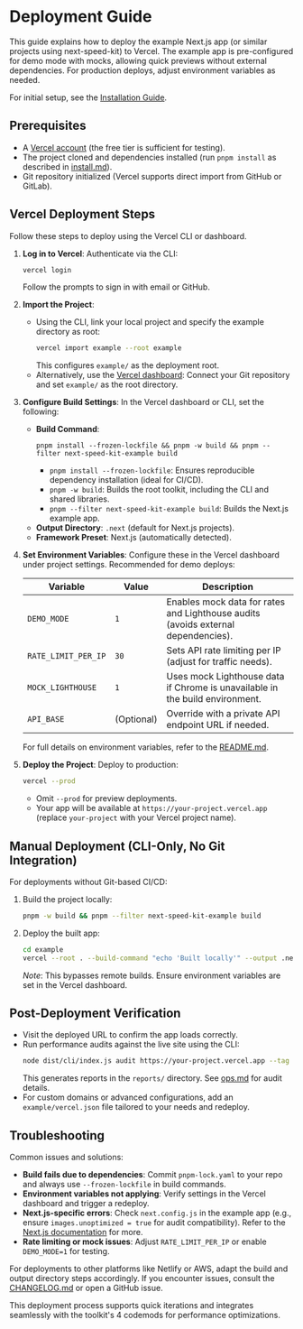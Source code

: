 # Deployment Guide

This guide explains how to deploy the example Next.js app (or similar projects using next-speed-kit) to Vercel. The example app is pre-configured for demo mode with mocks, allowing quick previews without external dependencies. For production deploys, adjust environment variables as needed.

For initial setup, see the [Installation Guide](./install.md).

## Prerequisites

- A [Vercel account](https://vercel.com) (the free tier is sufficient for testing).
- The project cloned and dependencies installed (run `pnpm install` as described in [install.md](./install.md)).
- Git repository initialized (Vercel supports direct import from GitHub or GitLab).

## Vercel Deployment Steps

Follow these steps to deploy using the Vercel CLI or dashboard.

1. **Log in to Vercel**:
   Authenticate via the CLI:
   ```bash
   vercel login
   ```
   Follow the prompts to sign in with email or GitHub.

2. **Import the Project**:
   - Using the CLI, link your local project and specify the example directory as root:
     ```bash
     vercel import example --root example
     ```
     This configures `example/` as the deployment root.
   - Alternatively, use the [Vercel dashboard](https://vercel.com/dashboard): Connect your Git repository and set `example/` as the root directory.

3. **Configure Build Settings**:
   In the Vercel dashboard or CLI, set the following:
   - **Build Command**:
     ```
     pnpm install --frozen-lockfile && pnpm -w build && pnpm --filter next-speed-kit-example build
     ```
     - `pnpm install --frozen-lockfile`: Ensures reproducible dependency installation (ideal for CI/CD).
     - `pnpm -w build`: Builds the root toolkit, including the CLI and shared libraries.
     - `pnpm --filter next-speed-kit-example build`: Builds the Next.js example app.
   - **Output Directory**: `.next` (default for Next.js projects).
   - **Framework Preset**: Next.js (automatically detected).

4. **Set Environment Variables**:
   Configure these in the Vercel dashboard under project settings. Recommended for demo deploys:

   | Variable          | Value          | Description |
   |-------------------|----------------|-------------|
   | `DEMO_MODE`      | `1`            | Enables mock data for rates and Lighthouse audits (avoids external dependencies). |
   | `RATE_LIMIT_PER_IP` | `30`        | Sets API rate limiting per IP (adjust for traffic needs). |
   | `MOCK_LIGHTHOUSE` | `1`           | Uses mock Lighthouse data if Chrome is unavailable in the build environment. |
   | `API_BASE`       | (Optional)     | Override with a private API endpoint URL if needed. |

   For full details on environment variables, refer to the [README.md](../README.md#environment-variables).

5. **Deploy the Project**:
   Deploy to production:
   ```bash
   vercel --prod
   ```
   - Omit `--prod` for preview deployments.
   - Your app will be available at `https://your-project.vercel.app` (replace `your-project` with your Vercel project name).

## Manual Deployment (CLI-Only, No Git Integration)

For deployments without Git-based CI/CD:

1. Build the project locally:
   ```bash
   pnpm -w build && pnpm --filter next-speed-kit-example build
   ```

2. Deploy the built app:
   ```bash
   cd example
   vercel --root . --build-command "echo 'Built locally'" --output .next
   ```
   *Note*: This bypasses remote builds. Ensure environment variables are set in the Vercel dashboard.

## Post-Deployment Verification

- Visit the deployed URL to confirm the app loads correctly.
- Run performance audits against the live site using the CLI:
  ```bash
  node dist/cli/index.js audit https://your-project.vercel.app --tag vercel-deploy
  ```
  This generates reports in the `reports/` directory. See [ops.md](./ops.md) for audit details.
- For custom domains or advanced configurations, add an `example/vercel.json` file tailored to your needs and redeploy.

## Troubleshooting

Common issues and solutions:

- **Build fails due to dependencies**: Commit `pnpm-lock.yaml` to your repo and always use `--frozen-lockfile` in build commands.
- **Environment variables not applying**: Verify settings in the Vercel dashboard and trigger a redeploy.
- **Next.js-specific errors**: Check `next.config.js` in the example app (e.g., ensure `images.unoptimized = true` for audit compatibility). Refer to the [Next.js documentation](https://nextjs.org/docs) for more.
- **Rate limiting or mock issues**: Adjust `RATE_LIMIT_PER_IP` or enable `DEMO_MODE=1` for testing.

For deployments to other platforms like Netlify or AWS, adapt the build and output directory steps accordingly. If you encounter issues, consult the [CHANGELOG.md](../CHANGELOG.md) or open a GitHub issue.

This deployment process supports quick iterations and integrates seamlessly with the toolkit's 4 codemods for performance optimizations.
